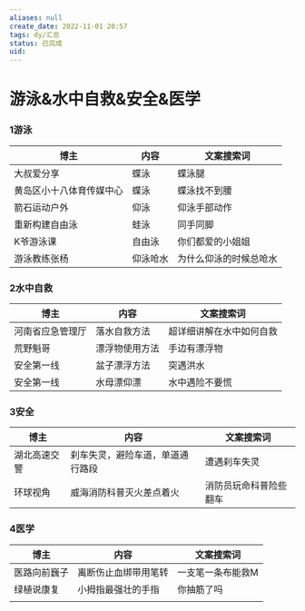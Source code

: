 ```yaml
---
aliases: null
create_date: 2022-11-01 20:57
tags: dy/汇总
status: 已完成 
uid: 
---
```



# 游泳&水中自救&安全&医学

### 1游泳

| 博主 | 内容 | 文案搜索词 |
| --- | --- | --- |
| 大叔爱分享 | 蝶泳 | 蝶泳腿 |
| 黄岛区小十八体育传媒中心 | 蝶泳 | 蝶泳找不到腰 |
| 箭石运动户外 | 仰泳 | 仰泳手部动作 |
| 重新构建自由泳 | 蛙泳 | 同手同脚 |
| K爷游泳课 | 自由泳 | 你们都爱的小姐姐 |
| 游泳教练张杨 | 仰泳呛水 | 为什么仰泳的时候总呛水 |

### 2水中自救

| 博主 | 内容 | 文案搜索词 |
| --- | --- | --- |
| 河南省应急管理厅 | 落水自救方法 | 超详细讲解在水中如何自救 |
| 荒野魁哥 | 漂浮物使用方法 | 手边有漂浮物 |
| 安全第一线 | 盆子漂浮方法 | 突遇洪水 |
| 安全第一线 | 水母漂仰漂 | 水中遇险不要慌 |

### 3安全

| 博主 | 内容 | 文案搜索词 |
| --- | --- | --- |
| 湖北高速交警 | 刹车失灵，避险车道，单道通行路段 | 遭遇刹车失灵 |
| 环球视角 | 威海消防科普灭火差点着火 | 消防员玩命科普险些翻车 |

### 4医学

| 博主 | 内容 | 文案搜索词 |
| --- | --- | --- |
| 医路向前巍子 | 离断伤止血绑带用笔转 | 一支笔一条布能救M |
| 绿植说康复 | 小拇指最强壮的手指 | 你抽筋了吗 |
|  |  |  |